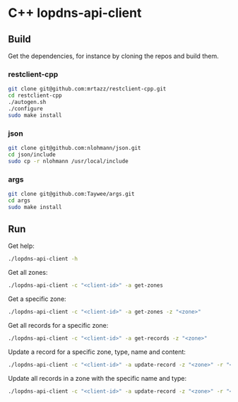 # C++ lopdns-api-client

## Build

Get the dependencies, for instance by cloning the repos and build them.

### restclient-cpp

```bash
git clone git@github.com:mrtazz/restclient-cpp.git
cd restclient-cpp
./autogen.sh
./configure 
sudo make install
```

### json

```bash
git clone git@github.com:nlohmann/json.git 
cd json/include
sudo cp -r nlohmann /usr/local/include
```

### args

```bash
git clone git@github.com:Taywee/args.git
cd args
sudo make install
```

## Run

Get help:

```bash
./lopdns-api-client -h
```

Get all zones:

```bash
./lopdns-api-client -c "<client-id>" -a get-zones
```

Get a specific zone:

```bash
./lopdns-api-client -c "<client-id>" -a get-zones -z "<zone>"
```

Get all records for a specific zone:

```bash
./lopdns-api-client -c "<client-id>" -a get-records -z "<zone>"
```

Update a record for a specific zone, type, name and content:

```bash
./lopdns-api-client -c "<client-id>" -a update-record -z "<zone>" -r "<record type>" -n "<record name>" -u "<current contents>" -w "<new contents>"
```

Update all records in a zone with the specific name and type:
```bash
./lopdns-api-client -c "<client-id>" -a update-record -z "<zone>" -r "<record type>" -n "<record name>" -w "<new contents>" --all-records
```

